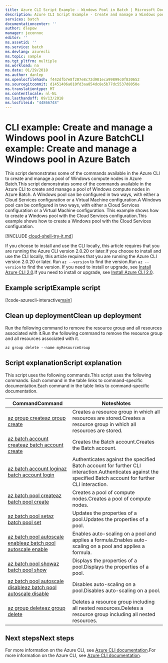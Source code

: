 ```yaml
---
title: Azure CLI Script Example - Windows Pool in Batch | Microsoft Docs
description: Azure CLI Script Example - Create and manage a Windows pool in Batch
services: batch
documentationcenter: ''
author: dlepow
manager: jeconnoc
editor: ''
ms.assetid: ''
ms.service: batch
ms.devlang: azurecli
ms.topic: sample
ms.tgt_pltfrm: multiple
ms.workload: na
ms.date: 01/29/2018
ms.author: danlep
ms.openlocfilehash: f442dfb7e8f207e8c72d901eca99899c0f830652
ms.sourcegitcommit: d1451406a010fd3aa854dc8e5b77dc5537d8050e
ms.translationtype: MT
ms.contentlocale: nl-NL
ms.lasthandoff: 09/13/2018
ms.locfileid: "44866748"
---
```

# <a name="cli-example-create-and-manage-a-windows-pool-in-azure-batch"></a><span data-ttu-id="d49f1-103">CLI example: Create and manage a Windows pool in Azure Batch</span><span class="sxs-lookup"><span data-stu-id="d49f1-103">CLI example: Create and manage a Windows pool in Azure Batch</span></span>

<span data-ttu-id="d49f1-104">This script demonstrates some of the commands available in the Azure CLI to create and manage a pool of Windows compute nodes in Azure Batch.</span><span class="sxs-lookup"><span data-stu-id="d49f1-104">This script demonstrates some of the commands available in the Azure CLI to create and manage a pool of Windows compute nodes in Azure Batch.</span></span> <span data-ttu-id="d49f1-105">A Windows pool can be configured in two ways, with either a Cloud Services configuration or a Virtual Machine configuration.</span><span class="sxs-lookup"><span data-stu-id="d49f1-105">A Windows pool can be configured in two ways, with either a Cloud Services configuration or a Virtual Machine configuration.</span></span> <span data-ttu-id="d49f1-106">This example shows how to create a Windows pool with the Cloud Services configuration.</span><span class="sxs-lookup"><span data-stu-id="d49f1-106">This example shows how to create a Windows pool with the Cloud Services configuration.</span></span>

[!INCLUDE [cloud-shell-try-it.md](../../../includes/cloud-shell-try-it.md)]

<span data-ttu-id="d49f1-107">If you choose to install and use the CLI locally, this article requires that you are running the Azure CLI version 2.0.20 or later.</span><span class="sxs-lookup"><span data-stu-id="d49f1-107">If you choose to install and use the CLI locally, this article requires that you are running the Azure CLI version 2.0.20 or later.</span></span> <span data-ttu-id="d49f1-108">Run `az --version` to find the version.</span><span class="sxs-lookup"><span data-stu-id="d49f1-108">Run `az --version` to find the version.</span></span> <span data-ttu-id="d49f1-109">If you need to install or upgrade, see [Install Azure CLI 2.0](/cli/azure/install-azure-cli).</span><span class="sxs-lookup"><span data-stu-id="d49f1-109">If you need to install or upgrade, see [Install Azure CLI 2.0](/cli/azure/install-azure-cli).</span></span> 

## <a name="example-script"></a><span data-ttu-id="d49f1-110">Example script</span><span class="sxs-lookup"><span data-stu-id="d49f1-110">Example script</span></span>

[!code-azurecli-interactive[main](../../../cli_scripts/batch/manage-pool/manage-pool-windows.sh "Manage Windows Cloud Services Pool")]

## <a name="clean-up-deployment"></a><span data-ttu-id="d49f1-111">Clean up deployment</span><span class="sxs-lookup"><span data-stu-id="d49f1-111">Clean up deployment</span></span>

<span data-ttu-id="d49f1-112">Run the following command to remove the resource group and all resources associated with it.</span><span class="sxs-lookup"><span data-stu-id="d49f1-112">Run the following command to remove the resource group and all resources associated with it.</span></span>

```azurecli-interactive
az group delete --name myResourceGroup
```

## <a name="script-explanation"></a><span data-ttu-id="d49f1-113">Script explanation</span><span class="sxs-lookup"><span data-stu-id="d49f1-113">Script explanation</span></span>

<span data-ttu-id="d49f1-114">This script uses the following commands.</span><span class="sxs-lookup"><span data-stu-id="d49f1-114">This script uses the following commands.</span></span> <span data-ttu-id="d49f1-115">Each command in the table links to command-specific documentation.</span><span class="sxs-lookup"><span data-stu-id="d49f1-115">Each command in the table links to command-specific documentation.</span></span>

| <span data-ttu-id="d49f1-116">Command</span><span class="sxs-lookup"><span data-stu-id="d49f1-116">Command</span></span> | <span data-ttu-id="d49f1-117">Notes</span><span class="sxs-lookup"><span data-stu-id="d49f1-117">Notes</span></span> |
|---|---|
| [<span data-ttu-id="d49f1-118">az group create</span><span class="sxs-lookup"><span data-stu-id="d49f1-118">az group create</span></span>](/cli/azure/group#az-group-create) | <span data-ttu-id="d49f1-119">Creates a resource group in which all resources are stored.</span><span class="sxs-lookup"><span data-stu-id="d49f1-119">Creates a resource group in which all resources are stored.</span></span> |
| [<span data-ttu-id="d49f1-120">az batch account create</span><span class="sxs-lookup"><span data-stu-id="d49f1-120">az batch account create</span></span>](/cli/azure/batch/account#az-batch-account-create) | <span data-ttu-id="d49f1-121">Creates the Batch account.</span><span class="sxs-lookup"><span data-stu-id="d49f1-121">Creates the Batch account.</span></span> |
| [<span data-ttu-id="d49f1-122">az batch account login</span><span class="sxs-lookup"><span data-stu-id="d49f1-122">az batch account login</span></span>](https://docs.microsoft.com/cli/azure/batch/account#az-batch-account-login) | <span data-ttu-id="d49f1-123">Authenticates against the specified Batch account for further CLI interaction.</span><span class="sxs-lookup"><span data-stu-id="d49f1-123">Authenticates against the specified Batch account for further CLI interaction.</span></span> |
| [<span data-ttu-id="d49f1-124">az batch pool create</span><span class="sxs-lookup"><span data-stu-id="d49f1-124">az batch pool create</span></span>](https://docs.microsoft.com/cli/azure/batch/pool#az-batch-pool-create) | <span data-ttu-id="d49f1-125">Creates a pool of compute nodes.</span><span class="sxs-lookup"><span data-stu-id="d49f1-125">Creates a pool of compute nodes.</span></span>  |
| [<span data-ttu-id="d49f1-126">az batch pool set</span><span class="sxs-lookup"><span data-stu-id="d49f1-126">az batch pool set</span></span>](https://docs.microsoft.com/cli/azure/batch/pool#az-batch-pool-set) | <span data-ttu-id="d49f1-127">Updates the properties of a pool.</span><span class="sxs-lookup"><span data-stu-id="d49f1-127">Updates the properties of a pool.</span></span>  |
| [<span data-ttu-id="d49f1-128">az batch pool autoscale enable</span><span class="sxs-lookup"><span data-stu-id="d49f1-128">az batch pool autoscale enable</span></span>](https://docs.microsoft.com/cli/azure/batch/pool/autoscale#az-batch-pool-autoscale-enable) | <span data-ttu-id="d49f1-129">Enables auto-scaling on a pool and applies a formula.</span><span class="sxs-lookup"><span data-stu-id="d49f1-129">Enables auto-scaling on a pool and applies a formula.</span></span>  |
| [<span data-ttu-id="d49f1-130">az batch pool show</span><span class="sxs-lookup"><span data-stu-id="d49f1-130">az batch pool show</span></span>](https://docs.microsoft.com/cli/azure/batch/pool#az-batch-pool-show) | <span data-ttu-id="d49f1-131">Displays the properties of a pool.</span><span class="sxs-lookup"><span data-stu-id="d49f1-131">Displays the properties of a pool.</span></span>  |
| [<span data-ttu-id="d49f1-132">az batch pool autoscale disable</span><span class="sxs-lookup"><span data-stu-id="d49f1-132">az batch pool autoscale disable</span></span>](https://docs.microsoft.com/cli/azure/batch/pool/autoscale#az-batch-pool-autoscale-disable) | <span data-ttu-id="d49f1-133">Disables auto-scaling on a pool.</span><span class="sxs-lookup"><span data-stu-id="d49f1-133">Disables auto-scaling on a pool.</span></span> |
| [<span data-ttu-id="d49f1-134">az group delete</span><span class="sxs-lookup"><span data-stu-id="d49f1-134">az group delete</span></span>](/cli/azure/group#az-group-delete) | <span data-ttu-id="d49f1-135">Deletes a resource group including all nested resources.</span><span class="sxs-lookup"><span data-stu-id="d49f1-135">Deletes a resource group including all nested resources.</span></span> |


## <a name="next-steps"></a><span data-ttu-id="d49f1-136">Next steps</span><span class="sxs-lookup"><span data-stu-id="d49f1-136">Next steps</span></span>

<span data-ttu-id="d49f1-137">For more information on the Azure CLI, see [Azure CLI documentation](https://docs.microsoft.com/cli/azure).</span><span class="sxs-lookup"><span data-stu-id="d49f1-137">For more information on the Azure CLI, see [Azure CLI documentation](https://docs.microsoft.com/cli/azure).</span></span>
